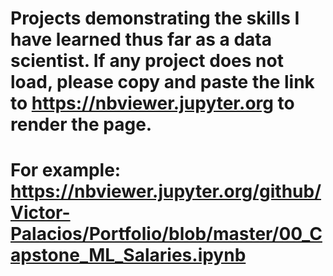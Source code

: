 # Projects demonstrating the skills I have learned thus far as a data scientist. If any project does not load, please copy and paste the link to https://nbviewer.jupyter.org to render the page.

# For example: https://nbviewer.jupyter.org/github/Victor-Palacios/Portfolio/blob/master/00_Capstone_ML_Salaries.ipynb
